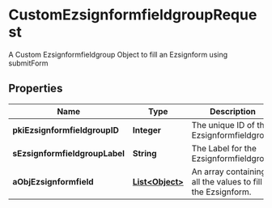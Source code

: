 

# CustomEzsignformfieldgroupRequest

A Custom Ezsignformfieldgroup Object to fill an Ezsignform using submitForm

## Properties

| Name | Type | Description | Notes |
|------------ | ------------- | ------------- | -------------|
|**pkiEzsignformfieldgroupID** | **Integer** | The unique ID of the Ezsignformfieldgroup |  [optional] |
|**sEzsignformfieldgroupLabel** | **String** | The Label for the Ezsignformfieldgroup |  [optional] |
|**aObjEzsignformfield** | [**List&lt;Object&gt;**](Object.md) | An array containing all the values to fill the Ezsignform. |  |



